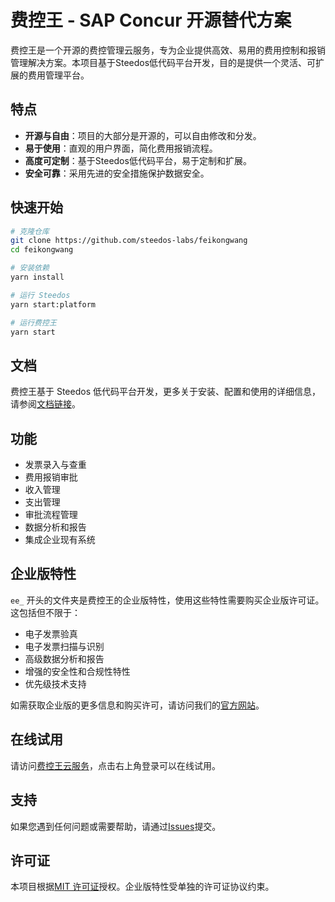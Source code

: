 # 费控王 - SAP Concur 开源替代方案

费控王是一个开源的费控管理云服务，专为企业提供高效、易用的费用控制和报销管理解决方案。本项目基于Steedos低代码平台开发，目的是提供一个灵活、可扩展的费用管理平台。

## 特点

- **开源与自由**：项目的大部分是开源的，可以自由修改和分发。
- **易于使用**：直观的用户界面，简化费用报销流程。
- **高度可定制**：基于Steedos低代码平台，易于定制和扩展。
- **安全可靠**：采用先进的安全措施保护数据安全。

## 快速开始

```bash
# 克隆仓库
git clone https://github.com/steedos-labs/feikongwang
cd feikongwang

# 安装依赖
yarn install

# 运行 Steedos 
yarn start:platform

# 运行费控王
yarn start
```

## 文档

费控王基于 Steedos 低代码平台开发，更多关于安装、配置和使用的详细信息，请参阅[文档链接](https://docs.steedos.com)。

## 功能

- 发票录入与查重
- 费用报销审批
- 收入管理
- 支出管理
- 审批流程管理
- 数据分析和报告
- 集成企业现有系统

## 企业版特性

`ee_` 开头的文件夹是费控王的企业版特性，使用这些特性需要购买企业版许可证。这包括但不限于：

- 电子发票验真
- 电子发票扫描与识别
- 高级数据分析和报告
- 增强的安全性和合规性特性
- 优先级技术支持

如需获取企业版的更多信息和购买许可，请访问我们的[官方网站](https://feikongwang.com)。

## 在线试用

请访问[费控王云服务](https://feikongwang.com/)，点击右上角登录可以在线试用。

## 支持

如果您遇到任何问题或需要帮助，请通过[Issues](https://github.com/steedos-labs/feikongwang/issues)提交。

## 许可证

本项目根据[MIT 许可证](LICENSE.md)授权。企业版特性受单独的许可证协议约束。
